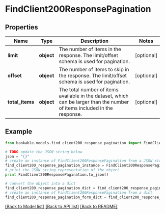 # FindClient200ResponsePagination


## Properties

Name | Type | Description | Notes
------------ | ------------- | ------------- | -------------
**limit** | **object** | The number of items in the response. The limit/offset schema is used for pagination. | [optional] 
**offset** | **object** | The number of items to skip in the response. The limit/offset schema is used for pagination. | [optional] 
**total_items** | **object** | The total number of items available in the dataset, which can be larger than the number of items included in the response. | [optional] 

## Example

```python
from bankable.models.find_client200_response_pagination import FindClient200ResponsePagination

# TODO update the JSON string below
json = "{}"
# create an instance of FindClient200ResponsePagination from a JSON string
find_client200_response_pagination_instance = FindClient200ResponsePagination.from_json(json)
# print the JSON string representation of the object
print FindClient200ResponsePagination.to_json()

# convert the object into a dict
find_client200_response_pagination_dict = find_client200_response_pagination_instance.to_dict()
# create an instance of FindClient200ResponsePagination from a dict
find_client200_response_pagination_form_dict = find_client200_response_pagination.from_dict(find_client200_response_pagination_dict)
```
[[Back to Model list]](../README.md#documentation-for-models) [[Back to API list]](../README.md#documentation-for-api-endpoints) [[Back to README]](../README.md)


